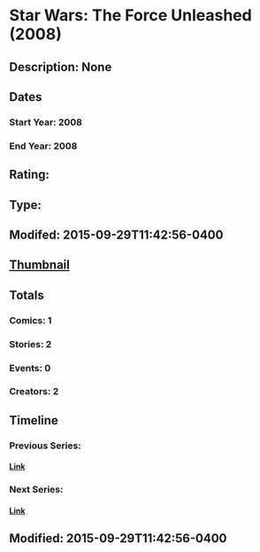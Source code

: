 # Star Wars: The Force Unleashed (2008)
## Description: None
## Dates
### Start Year: 2008
### End Year: 2008
## Rating: 
## Type: 
## Modifed: 2015-09-29T11:42:56-0400
## [Thumbnail](http://i.annihil.us/u/prod/marvel/i/mg/b/40/image_not_available.jpg)
## Totals
### Comics: 1
### Stories: 2
### Events: 0
### Creators: 2
## Timeline
### Previous Series: 
#### [Link]()
### Next Series: 
#### [Link]()
## Modified: 2015-09-29T11:42:56-0400